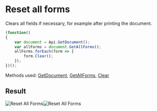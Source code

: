 # Reset all forms

Clears all fields if necessary, for example after printing the document.

<!-- This code snippet is shown in the screenshot. -->

<!-- eslint-skip -->

```ts
(function()
{
    var document = Api.GetDocument();
    var allForms = document.GetAllForms();
    allForms.forEach(form => {
        form.Clear();
    });
})();
```

Methods used: [GetDocument](../../../docs/office-api/usage-api/text-document-api/Api/Methods/GetDocument.md), [GetAllForms](../../../docs/office-api/usage-api/text-document-api/ApiDocument/Methods/GetAllForms.md), [Clear](../../../docs/office-api/usage-api/text-document-api/ApiFormBase/Methods/Clear.md)

## Result

<!-- imgpath -->

![Reset All Forms](/assets/images/plugins/reset-all-forms.png#gh-light-mode-only)![Reset All Forms](/assets/images/plugins/reset-all-forms.dark.png#gh-dark-mode-only)
